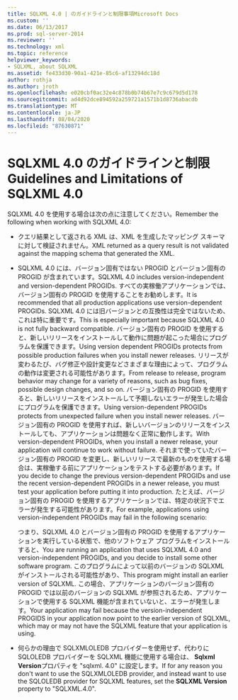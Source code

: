 ```yaml
---
title: SQLXML 4.0 | のガイドラインと制限事項Microsoft Docs
ms.custom: ''
ms.date: 06/13/2017
ms.prod: sql-server-2014
ms.reviewer: ''
ms.technology: xml
ms.topic: reference
helpviewer_keywords:
- SQLXML, about SQLXML
ms.assetid: fe433d30-90a1-421e-85c6-af13294dc18d
author: rothja
ms.author: jroth
ms.openlocfilehash: e020cbf0ac32e4c878b0b74b67e7c9c679d5d178
ms.sourcegitcommit: ad4d92dce894592a259721a1571b1d8736abacdb
ms.translationtype: MT
ms.contentlocale: ja-JP
ms.lasthandoff: 08/04/2020
ms.locfileid: "87630871"
---
```

# <a name="guidelines-and-limitations-of-sqlxml-40"></a><span data-ttu-id="e22f9-102">SQLXML 4.0 のガイドラインと制限</span><span class="sxs-lookup"><span data-stu-id="e22f9-102">Guidelines and Limitations of SQLXML 4.0</span></span>
  <span data-ttu-id="e22f9-103">SQLXML 4.0 を使用する場合は次の点に注意してください。</span><span class="sxs-lookup"><span data-stu-id="e22f9-103">Remember the following when working with SQLXML 4.0:</span></span>  
  
-   <span data-ttu-id="e22f9-104">クエリ結果として返される XML は、XML を生成したマッピング スキーマに対して検証されません。</span><span class="sxs-lookup"><span data-stu-id="e22f9-104">XML returned as a query result is not validated against the mapping schema that generated the XML.</span></span>  
  
-   <span data-ttu-id="e22f9-105">SQLXML 4.0 には、バージョン固有ではない PROGID とバージョン固有の PROGID が含まれています。</span><span class="sxs-lookup"><span data-stu-id="e22f9-105">SQLXML 4.0 includes version-independent and version-dependent PROGIDs.</span></span> <span data-ttu-id="e22f9-106">すべての実稼働アプリケーションでは、バージョン固有の PROGID を使用することをお勧めします。</span><span class="sxs-lookup"><span data-stu-id="e22f9-106">It is recommended that all production applications use version-dependent PROGIDs.</span></span> <span data-ttu-id="e22f9-107">SQLXML 4.0 には旧バージョンとの互換性は完全ではないため、これは特に重要です。</span><span class="sxs-lookup"><span data-stu-id="e22f9-107">This is especially important because SQLXML 4.0 is not fully backward compatible.</span></span> <span data-ttu-id="e22f9-108">バージョン固有の PROGID を使用すると、新しいリリースをインストールして動作に問題が起こった場合にプログラムを保護できます。</span><span class="sxs-lookup"><span data-stu-id="e22f9-108">Using version dependent PROGIDs protects from possible production failures when you install newer releases.</span></span> <span data-ttu-id="e22f9-109">リリースが変わるたび、バグ修正や設計変更などさまざまな理由によって、プログラムの動作は変更される可能性があります。</span><span class="sxs-lookup"><span data-stu-id="e22f9-109">From release to release, program behavior may change for a variety of reasons, such as bug fixes, possible design changes, and so on.</span></span> <span data-ttu-id="e22f9-110">バージョン固有の PROGID を使用すると、新しいリリースをインストールして予期しないエラーが発生した場合にプログラムを保護できます。</span><span class="sxs-lookup"><span data-stu-id="e22f9-110">Using version-dependent PROGIDs protects from unexpected failure when you install newer releases.</span></span> <span data-ttu-id="e22f9-111">バージョン固有の PROGID を使用すれば、新しいバージョンのリリースをインストールしても、アプリケーションは問題なく正常に動作します。</span><span class="sxs-lookup"><span data-stu-id="e22f9-111">With version-dependent PROGIDs, when you install a newer release, your application will continue to work without failure.</span></span> <span data-ttu-id="e22f9-112">それまで使っていたバージョン固有の PROGID を変更し、新しいリリースで最新のものを使用する場合は、実稼働する前にアプリケーションをテストする必要があります。</span><span class="sxs-lookup"><span data-stu-id="e22f9-112">If you decide to change the previous version-dependent PROGIDs and use the recent version-dependent PROGIDs in a newer release, you must test your application before putting it into production.</span></span> <span data-ttu-id="e22f9-113">たとえば、バージョン固有の PROGID を使用するアプリケーションでは、特定の状況下でエラーが発生する可能性があります。</span><span class="sxs-lookup"><span data-stu-id="e22f9-113">For example, applications using version-independent PROGIDs may fail in the following scenario:</span></span>  
  
     <span data-ttu-id="e22f9-114">つまり、SQLXML 4.0 とバージョン固有の PROGID を使用するアプリケーションを実行している状態で、他のソフトウェア プログラムをインストールすると、</span><span class="sxs-lookup"><span data-stu-id="e22f9-114">You are running an application that uses SQLXML 4.0 and version-independent PROGIDs, and you decide to install some other software program.</span></span> <span data-ttu-id="e22f9-115">このプログラムによって以前のバージョンの SQLXML がインストールされる可能性があり、</span><span class="sxs-lookup"><span data-stu-id="e22f9-115">This program might install an earlier version of SQLXML.</span></span> <span data-ttu-id="e22f9-116">この場合、アプリケーションのバージョン固有の PROGID では以前のバージョンの SQLXML が参照されるため、アプリケーションで使用する SQLXML 機能が含まれていないと、エラーが発生します。</span><span class="sxs-lookup"><span data-stu-id="e22f9-116">Your application may fail because the version-independent PROGIDS in your application now point to the earlier version of SQLXML, which may or may not have the SQLXML feature that your application is using.</span></span>  
  
-   <span data-ttu-id="e22f9-117">何らかの理由で SQLXMLOLEDB プロバイダーを使用せず、代わりに SQLOLEDB プロバイダーを SQLXML 機能に使用する場合は、 **Sqlxml Version**プロパティを "sqlxml. 4.0" に設定します。</span><span class="sxs-lookup"><span data-stu-id="e22f9-117">If for any reason you don't want to use the SQLXMLOLEDB provider, and instead want to use the SQLOLEDB provider for SQLXML features, set the **SQLXML Version** property to "SQLXML.4.0".</span></span>  
  
  
